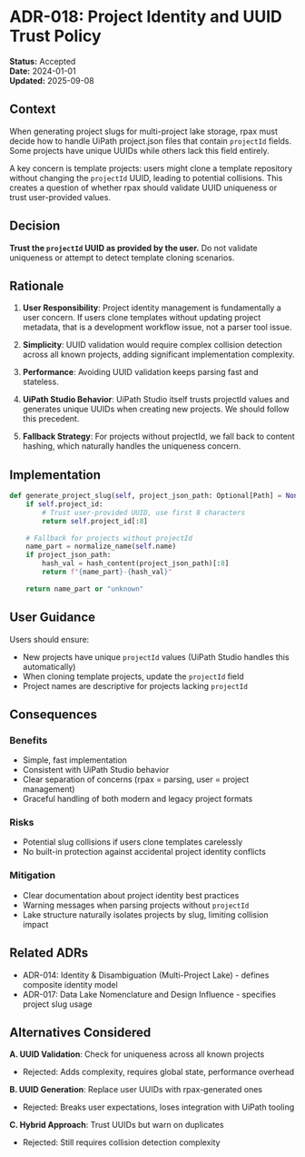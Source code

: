 # ADR-018: Project Identity and UUID Trust Policy

**Status:** Accepted  
**Date:** 2024-01-01  
**Updated:** 2025-09-08

## Context

When generating project slugs for multi-project lake storage, rpax must decide how to handle UiPath project.json files that contain `projectId` fields. Some projects have unique UUIDs while others lack this field entirely.

A key concern is template projects: users might clone a template repository without changing the `projectId` UUID, leading to potential collisions. This creates a question of whether rpax should validate UUID uniqueness or trust user-provided values.

## Decision

**Trust the `projectId` UUID as provided by the user.** Do not validate uniqueness or attempt to detect template cloning scenarios.

## Rationale

1. **User Responsibility**: Project identity management is fundamentally a user concern. If users clone templates without updating project metadata, that is a development workflow issue, not a parser tool issue.

2. **Simplicity**: UUID validation would require complex collision detection across all known projects, adding significant implementation complexity.

3. **Performance**: Avoiding UUID validation keeps parsing fast and stateless.

4. **UiPath Studio Behavior**: UiPath Studio itself trusts projectId values and generates unique UUIDs when creating new projects. We should follow this precedent.

5. **Fallback Strategy**: For projects without projectId, we fall back to content hashing, which naturally handles the uniqueness concern.

## Implementation

```python
def generate_project_slug(self, project_json_path: Optional[Path] = None) -> str:
    if self.project_id:
        # Trust user-provided UUID, use first 8 characters
        return self.project_id[:8]
    
    # Fallback for projects without projectId
    name_part = normalize_name(self.name)
    if project_json_path:
        hash_val = hash_content(project_json_path)[:8]
        return f"{name_part}-{hash_val}"
    
    return name_part or "unknown"
```

## User Guidance

Users should ensure:
- New projects have unique `projectId` values (UiPath Studio handles this automatically)
- When cloning template projects, update the `projectId` field
- Project names are descriptive for projects lacking `projectId`

## Consequences

### Benefits
- Simple, fast implementation
- Consistent with UiPath Studio behavior
- Clear separation of concerns (rpax = parsing, user = project management)
- Graceful handling of both modern and legacy project formats

### Risks
- Potential slug collisions if users clone templates carelessly
- No built-in protection against accidental project identity conflicts

### Mitigation
- Clear documentation about project identity best practices
- Warning messages when parsing projects without `projectId`
- Lake structure naturally isolates projects by slug, limiting collision impact

## Related ADRs

- ADR-014: Identity & Disambiguation (Multi-Project Lake) - defines composite identity model
- ADR-017: Data Lake Nomenclature and Design Influence - specifies project slug usage

## Alternatives Considered

**A. UUID Validation**: Check for uniqueness across all known projects
- Rejected: Adds complexity, requires global state, performance overhead

**B. UUID Generation**: Replace user UUIDs with rpax-generated ones  
- Rejected: Breaks user expectations, loses integration with UiPath tooling

**C. Hybrid Approach**: Trust UUIDs but warn on duplicates
- Rejected: Still requires collision detection complexity